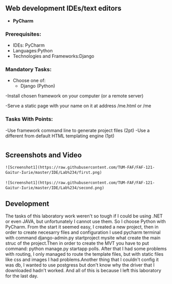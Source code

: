 ## Web development IDEs/text editors
  - **PyCharm**

### Prerequisites:
  - IDEs: PyCharm
  - Languages:Python
  - Technologies and Frameworks:Django

### Mandatory Tasks:
  - Choose one of:
    - Django (Python)
    
  -Install chosen framework on your computer (or a remote server)
  
  -Serve a static page with your name on it at address /me.html or /me 


### Tasks With Points:
  -Use framework command line to generate project files (2pt) 
  -Use a different from default HTML templating engine (1pt)


#
## Screenshots and Video



    ![Screenshot1](https://raw.githubusercontent.com/TUM-FAF/FAF-121-Gaitur-Iurie/master/IDE/Lab%234/first.png)
    
    ![Screenshot1](https://raw.githubusercontent.com/TUM-FAF/FAF-121-Gaitur-Iurie/master/IDE/Lab%234/second.png)
    



## Development
 
The tasks of this laboratory work weren't so tough if I could be using .NET or even JAVA, but unfortunately I cannot use them. So I choose Python with PyCharm.
  From the start it seemed easy, I created a new project, then in order to create necesarry files and configuration I used pycharm terminal with command django-admin.py startproject mysite what create the main struc of the project.Then in order to create the MVT you have to put command: python manage.py startapp polls.
  After that I had some problems with routing, I only managed to route the template files, but with static files like css and images I had problems.Another thing that I couldn't config it was db, I wanted to use postgress but don't know why the driver that I downloaded hadn't worked.
  And all of this is because I left this laboratory for the last day.
